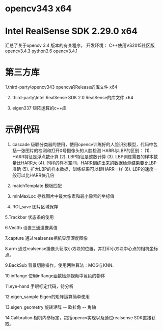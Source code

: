 # opencv343 x64
# Intel RealSense SDK 2.29.0 x64
汇总了关于opencv 3.4 版本的有关程序。
开发环境： 
	C++使用VS2015社区版 opencv3.4.3
	python3.6 opencv3.4.1

# 第三方库
1.third-party\opencv343 
opencv的Release的库文件 x64

2. third-party\Intel RealSense SDK 2.0 
RealSense的库文件 x64

3. eigen337
矩阵运算的c++库

# 示例代码
1. cascade
级联分类器的使用，使用opencv训练好的人脸识别模型，代码中包括一张图片的检测和打开0号摄像头的人脸检测
HARR与LBP的区别：
	(1). HARR特征是浮点数计算
	(2). LBP特征是整数计算
	(3). LBP训练需要的样本数量比HARR大
	(4). 同样的样本空间，HARR训练出来的数据检测结果要比LBP准确
	(5). 扩大LBP的样本数据，训练结果可以跟HARR一样
	(6). LBP的速度一般可以比HARR快几倍

2. matchTemplate
模板匹配

3. minMaxLoc
寻找图片中最大像素和最小像素的坐标值

4. ROI_save
图片区域保存

5.Trackbar
状态条的使用

6.Vec3b
设置三通道像素值

7.capture
通过realsense相机显示深度图像

8.arm
通过realsense摄像头获取小方块的位置，并打印小方块中心点的相机坐标点。

9.BackSub
背景切除操作，使用两种算法：MOG与KNN.

10.inRange
使用inRange函数检测视频中蓝色的物体

11.eye-hand
手眼标定代码，待分析

12.eigen_sample
Eigen的矩阵运算简单使用

13.eigen_geometry
旋转矩阵 -- 欧拉角 -- 角轴

14.Calibration
相机内参标定，包括opencv实现以及通过realsense SDK直接获取。


